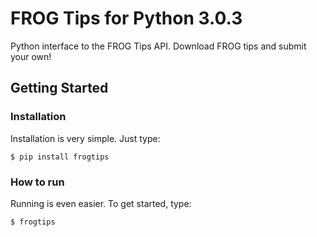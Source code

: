 # FROG Tips for Python 3.0.3

Python interface to the FROG Tips API. Download FROG tips and submit your own!

## Getting Started

### Installation
Installation is very simple. Just type:

    $ pip install frogtips

### How to run

Running is even easier. To get started, type:

    $ frogtips